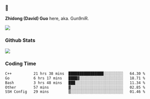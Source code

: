 ### 👋 

**Zhidong (David) Guo** here, aka. Gun9niR.

![](https://komarev.com/ghpvc/?username=Gun9niR&label=Total+Views)

### Github Stats

<img src="https://github-readme-stats.vercel.app/api?username=Gun9niR&count_private=true&show_icons=true&theme=vue-dark&hide_title=true">

### Coding Time

<!--START_SECTION:waka-->

```txt
C++          21 hrs 38 mins  ████████████████░░░░░░░░░   64.30 %
Go           6 hrs 17 mins   ████▓░░░░░░░░░░░░░░░░░░░░   18.71 %
Bash         3 hrs 48 mins   ███░░░░░░░░░░░░░░░░░░░░░░   11.34 %
Other        57 mins         ▓░░░░░░░░░░░░░░░░░░░░░░░░   02.85 %
SSH Config   29 mins         ▒░░░░░░░░░░░░░░░░░░░░░░░░   01.46 %
```

<!--END_SECTION:waka-->
